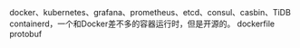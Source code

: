 docker、kubernetes、grafana、prometheus、etcd、consul、casbin、TiDB
containerd，一个和Docker差不多的容器运行时，但是开源的。
dockerfile
protobuf
